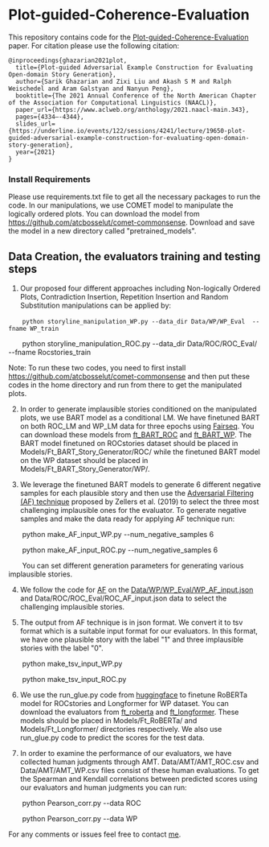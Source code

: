 # Plot-guided-Coherence-Evaluation

This repository contains code for the [Plot-guided-Coherence-Evaluation](https://aclanthology.org/2021.naacl-main.343/) paper. For citation please use the following citation:
```
@inproceedings{ghazarian2021plot,
  title={Plot-guided Adversarial Example Construction for Evaluating Open-domain Story Generation},
  author={Sarik Ghazarian and Zixi Liu and Akash S M and Ralph Weischedel and Aram Galstyan and Nanyun Peng},
  booktitle={The 2021 Annual Conference of the North American Chapter of the Association for Computational Linguistics (NAACL)},
  paper_url={https://www.aclweb.org/anthology/2021.naacl-main.343},
  pages={4334–-4344},
  slides_url={https://underline.io/events/122/sessions/4241/lecture/19650-plot-guided-adversarial-example-construction-for-evaluating-open-domain-story-generation},
  year={2021}
}
```

### Install Requirements
Please use requirements.txt file to get all the necessary packages to run the code. In our manipulations, we use COMET model to manipulate the logically ordered plots. You can download the model from https://github.com/atcbosselut/comet-commonsense. Download and save the model in a new directory called "pretrained_models".

## Data Creation, the evaluators training and testing steps
1. Our proposed four different approaches including Non-logically Ordered Plots, Contradiction Insertion, Repetition Insertion and Random Substitution manipulations can be applied by:

&nbsp;&nbsp;&nbsp;&nbsp;&nbsp;&nbsp;&nbsp;```python storyline_manipulation_WP.py --data_dir Data/WP/WP_Eval  --fname WP_train``` 

&nbsp;&nbsp;&nbsp;&nbsp;&nbsp;&nbsp;&nbsp;python storyline_manipulation_ROC.py --data_dir Data/ROC/ROC_Eval/ --fname Rocstories_train

Note: To run these two codes, you need to first install https://github.com/atcbosselut/comet-commonsense and then put these codes in the home directory and run from there to get the manipulated plots.

2. In order to generate implausible stories conditioned on the manipulated plots, we use BART model as a conditional LM. We have finetuned BART on both ROC_LM and WP_LM data for three epochs using [Fairseq](https://github.com/pytorch/fairseq). You can download these models from [ft_BART_ROC](https://drive.google.com/file/d/1QaeZSGk9JFygUCOIacC_1Sm3tjXB_zQC/view?usp=sharing) and [ft_BART_WP](https://drive.google.com/file/d/1QFSlDUsK5nhIHVf_Wo8eifdVDKhODV0H/view?usp=sharing). The BART model finetuned on ROCstories dataset should be placed in Models/Ft_BART_Story_Generator/ROC/ while the finetuned BART model on the WP dataset should be placed in Models/Ft_BART_Story_Generator/WP/. 


3. We leverage the finetuned BART models to generate 6 different negative samples for each plausible story and then use the [Adversarial Filtering (AF) technique](https://arxiv.org/abs/1905.07830) proposed by Zellers et al. (2019) to select the three most challenging implausible ones for the evaluator. To generate negative samples and make the data ready for applying AF technique run:

&nbsp;&nbsp;&nbsp;&nbsp;&nbsp;&nbsp;&nbsp;python make_AF_input_WP.py --num_negative_samples 6

&nbsp;&nbsp;&nbsp;&nbsp;&nbsp;&nbsp;&nbsp;python make_AF_input_ROC.py --num_negative_samples 6

&nbsp;&nbsp;&nbsp;&nbsp;&nbsp;&nbsp;&nbsp;You can set different generation parameters for generating various implausible stories.

4. We follow the code for [AF]( https://github.com/rowanz/hellaswag) on the [Data/WP/WP_Eval/WP_AF_input.json](https://drive.google.com/file/d/1z5_lP_yEM0iilyqtKqqfZg9TAXsNPIpP/view?usp=sharing) and Data/ROC/ROC_Eval/ROC_AF_input.json data to select the challenging implausible stories.

5. The output from AF technique is in json format. We convert it to tsv format which is a suitable input format for our evaluators. In this format, we have one plausible story with the label "1" and three implausible stories with the label "0".

&nbsp;&nbsp;&nbsp;&nbsp;&nbsp;&nbsp;&nbsp;python make_tsv_input_WP.py 

&nbsp;&nbsp;&nbsp;&nbsp;&nbsp;&nbsp;&nbsp;python make_tsv_input_ROC.py

6. We use the run_glue.py code from [huggingface](https://github.com/huggingface/transformers) to finetune RoBERTa model for ROCstories and Longformer for WP dataset. You can download the evaluators from [ft_roberta](https://drive.google.com/file/d/1_byN9elrTO2J_nEGAnIjoBoYLZfCpsAp/view?usp=sharing) and [ft_longformer](https://drive.google.com/file/d/1Go25mHaKK4yYcfADK9qbtJUIZL0MPTch/view?usp=sharing). These models should be placed in Models/Ft_RoBERTa/ and Models/Ft_Longformer/ directories respectively. We also use run_glue.py code to predict the scores for the test data.


7. In order to examine the performance of our evaluators, we have collected human judgments through AMT. Data/AMT/AMT_ROC.csv and Data/AMT/AMT_WP.csv files consist of these human evaluations. To get the Spearman and Kendall correlations between predicted scores using our evaluators and human judgments you can run:

&nbsp;&nbsp;&nbsp;&nbsp;&nbsp;&nbsp;&nbsp;python Pearson_corr.py --data ROC

&nbsp;&nbsp;&nbsp;&nbsp;&nbsp;&nbsp;&nbsp;python Pearson_corr.py --data WP



For any comments or issues feel free to contact [me](sarikgha@usc.edu).
